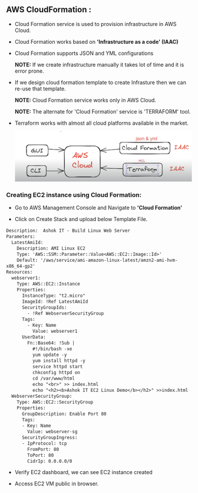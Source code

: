 ## AWS CloudFormation :

* Cloud Formation service is used to provision infrastructure in AWS Cloud.

* Cloud Formation works based on __'Infrastructure as a code' (IAAC)__

* Cloud Formation supports JSON and YML configurations

   __NOTE:__  If we create infrastructure manually it takes lot of time and it is error prone.
   
* If we design cloud formation template to create Infrasture then we can re-use that template.

   __NOTE:__ Cloud Formation service works only in AWS Cloud.

    __NOTE:__ The alternate for 'Cloud Formation' service is 'TERRAFORM' tool. 

* Terraform works with almost all cloud platforms available in the market.

   ![alt text](image.png)

### Creating EC2 instance using Cloud Formation:

* Go to AWS Management Console and Navigate to __'Cloud Formation'__

* Click on Create Stack and upload below Template File.

```
Description:  Ashok IT - Build Linux Web Server
Parameters:
  LatestAmiId:
    Description: AMI Linux EC2 
    Type: 'AWS::SSM::Parameter::Value<AWS::EC2::Image::Id>'
    Default: '/aws/service/ami-amazon-linux-latest/amzn2-ami-hvm-x86_64-gp2'
Resources:
  webserver1:
    Type: AWS::EC2::Instance
    Properties:
      InstanceType: "t2.micro"
      ImageId: !Ref LatestAmiId
      SecurityGroupIds: 
        - !Ref WebserverSecurityGroup
      Tags:
        - Key: Name
          Value: webserver1
      UserData:
        Fn::Base64: !Sub |
          #!/bin/bash -xe
          yum update -y
          yum install httpd -y
          service httpd start
          chkconfig httpd on
          cd /var/www/html
          echo "<br>" >> index.html
          echo "<h2><b>Ashok IT EC2 Linux Demo</b></h2>" >>index.html
  WebserverSecurityGroup:
    Type: AWS::EC2::SecurityGroup
    Properties:
      GroupDescription: Enable Port 80
      Tags:
      - Key: Name
        Value: webserver-sg
      SecurityGroupIngress:
      - IpProtocol: tcp
        FromPort: 80
        ToPort: 80
        CidrIp: 0.0.0.0/0
```

* Verify EC2 dashboard, we can see EC2 instance created

* Access EC2 VM public in browser.
